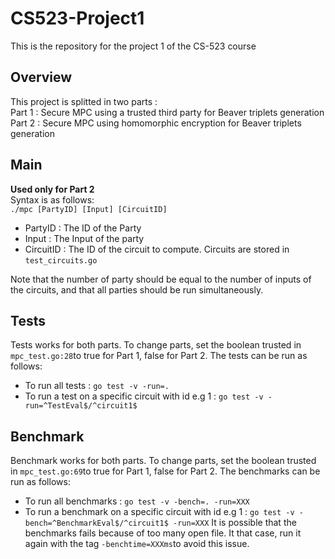 # CS523-Project1
This is the repository for the project 1 of the CS-523 course

## Overview
This project is splitted in two parts :  
Part 1 : Secure MPC using a trusted third party for Beaver triplets generation  
Part 2 : Secure MPC using homomorphic encryption for Beaver triplets generation

## Main
**Used only for Part 2**   
Syntax is as follows:  
`./mpc [PartyID] [Input] [CircuitID]`   
* PartyID : The ID of the Party  
* Input : The Input of the party  
* CircuitID : The ID of the circuit to compute. Circuits are stored in `test_circuits.go`  

Note that the number of party should be equal to the number of inputs of the circuits, and that all parties should be run simultaneously.

## Tests
Tests works for both parts. To change parts, set the boolean trusted in `mpc_test.go:28`to true for Part 1, false for Part 2.
The tests can be run as follows:
* To run all tests : `go test -v -run=.`
* To run a test on a specific circuit with id e.g 1 : `go test -v -run=^TestEval$/^circuit1$`

## Benchmark
Benchmark works for both parts. To change parts, set the boolean trusted in `mpc_test.go:69`to true for Part 1, false for Part 2.
The benchmarks can be run as follows:
* To run all benchmarks : `go test -v -bench=. -run=XXX`
* To run a benchmark on a specific circuit with id e.g 1 : `go test -v -bench=^BenchmarkEval$/^circuit1$ -run=XXX`
It is possible that the benchmarks fails because of too many open file. It that case, run it again with the tag `-benchtime=XXXms`to avoid this issue. 